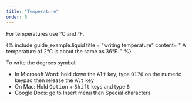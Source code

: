 ```yaml
---
title: "Temperature"
order: 5
---
```


For temperatures use °C and °F.

{% include guide_example.liquid
  title = "writing temperature"
  content= "
A temperature of 2°C is about the same as 36°F.
"
%}

To write the degrees symbol:

- In Microsoft Word: hold down the <kbd>Alt</kbd> key, type <kbd>0176</kbd> on the numeric keypad then release the <kbd>Alt</kbd> key
- On Mac: Hold <kbd>Option</kbd> + <kbd>Shift</kbd> keys and type <kbd>8</kbd>
- Google Docs: go to Insert menu then Special characters.
